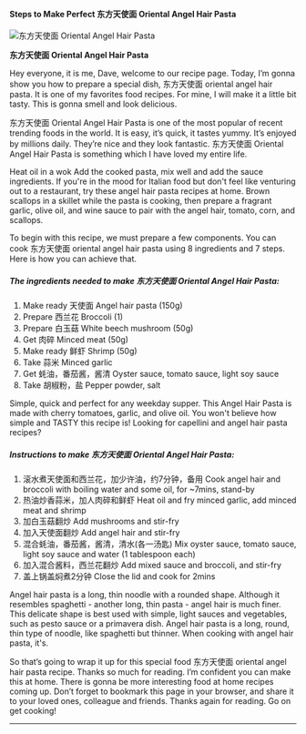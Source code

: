             

#### Steps to Make Perfect 东方天使面 Oriental Angel Hair Pasta

![东方天使面 Oriental Angel Hair Pasta](https://img-global.cpcdn.com/recipes/5a342d266209e0d6/751x532cq70/%e4%b8%9c%e6%96%b9%e5%a4%a9%e4%bd%bf%e9%9d%a2-oriental-angel-hair-pasta-recipe-main-photo.jpg)

**东方天使面 Oriental Angel Hair Pasta**

Hey everyone, it is me, Dave, welcome to our recipe page. Today, I’m gonna show you how to prepare a special dish, 东方天使面 oriental angel hair pasta. It is one of my favorites food recipes. For mine, I will make it a little bit tasty. This is gonna smell and look delicious.

东方天使面 Oriental Angel Hair Pasta is one of the most popular of recent trending foods in the world. It is easy, it’s quick, it tastes yummy. It’s enjoyed by millions daily. They’re nice and they look fantastic. 东方天使面 Oriental Angel Hair Pasta is something which I have loved my entire life.

Heat oil in a wok Add the cooked pasta, mix well and add the sauce ingredients. If you're in the mood for Italian food but don't feel like venturing out to a restaurant, try these angel hair pasta recipes at home. Brown scallops in a skillet while the pasta is cooking, then prepare a fragrant garlic, olive oil, and wine sauce to pair with the angel hair, tomato, corn, and scallops.

To begin with this recipe, we must prepare a few components. You can cook 东方天使面 oriental angel hair pasta using 8 ingredients and 7 steps. Here is how you can achieve that.

##### The ingredients needed to make 东方天使面 Oriental Angel Hair Pasta:

1.  Make ready 天使面 Angel hair pasta (150g)
2.  Prepare 西兰花 Broccoli (1)
3.  Prepare 白玉菇 White beech mushroom (50g)
4.  Get 肉碎 Minced meat (50g)
5.  Make ready 鲜虾 Shrimp (50g)
6.  Take 蒜米 Minced garlic
7.  Get 蚝油，番茄酱，酱清 Oyster sauce, tomato sauce, light soy sauce
8.  Take 胡椒粉，盐 Pepper powder, salt

Simple, quick and perfect for any weekday supper. This Angel Hair Pasta is made with cherry tomatoes, garlic, and olive oil. You won't believe how simple and TASTY this recipe is! Looking for capellini and angel hair pasta recipes?

##### Instructions to make 东方天使面 Oriental Angel Hair Pasta:

1.  滚水煮天使面和西兰花，加少许油，约7分钟，备用 Cook angel hair and broccoli with boiling water and some oil, for ~7mins, stand-by
2.  热油炒香蒜米，加人肉碎和鲜虾 Heat oil and fry minced garlic, add minced meat and shrimp
3.  加白玉菇翻炒 Add mushrooms and stir-fry
4.  加入天使面翻炒 Add angel hair and stir-fry
5.  混合蚝油，番茄酱，酱清，清水(各一汤匙) Mix oyster sauce, tomato sauce, light soy sauce and water (1 tablespoon each)
6.  加入混合酱料，西兰花翻炒 Add mixed sauce and broccoli, and stir-fry
7.  盖上锅盖焖煮2分钟 Close the lid and cook for 2mins

Angel hair pasta is a long, thin noodle with a rounded shape. Although it resembles spaghetti - another long, thin pasta - angel hair is much finer. This delicate shape is best used with simple, light sauces and vegetables, such as pesto sauce or a primavera dish. Angel hair pasta is a long, round, thin type of noodle, like spaghetti but thinner. When cooking with angel hair pasta, it's.

So that’s going to wrap it up for this special food 东方天使面 oriental angel hair pasta recipe. Thanks so much for reading. I’m confident you can make this at home. There is gonna be more interesting food at home recipes coming up. Don’t forget to bookmark this page in your browser, and share it to your loved ones, colleague and friends. Thanks again for reading. Go on get cooking!

* * *